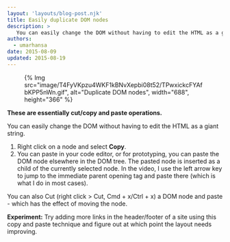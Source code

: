 ```yaml
---
layout: 'layouts/blog-post.njk'
title: Easily duplicate DOM nodes
description: >
   You can easily change the DOM without having to edit the HTML as a giant string.
authors:
  - umarhansa
date: 2015-08-09
updated: 2015-08-19 
---
```


<figure>
{% Img src="image/T4FyVKpzu4WKF1kBNvXepbi08t52/TPwxickcFYAfbKPP5nWn.gif", alt="Duplicate DOM nodes", width="688", height="366" %}
</figure>

__These are essentially cut/copy and paste operations.__

You can easily change the DOM without having to edit the HTML as a giant string.

1. Right click on a node and select __Copy__.
2. You can paste in your code editor, or for prototyping, you can paste the DOM node elsewhere in the DOM tree. The pasted node is inserted as a child of the currently selected node. In the video, I use the left arrow key to jump to the immediate parent opening tag and paste there (which is what I do in most cases).

You can also Cut (right click > Cut, Cmd + x/Ctrl + x) a DOM node and paste - which has the effect of moving the node.

__Experiment:__ Try adding more links in the header/footer of a site using this copy and paste technique and figure out at which point the layout needs improving.


